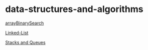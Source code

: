 # data-structures-and-algorithms
[arrayBinarySearch](./challenges/arrayBinarySearch)

[Linked-List](./challenges/data-structure/linked-list)

[Stacks and Queues](./challenges/data-structure/stacksAndQueues)
